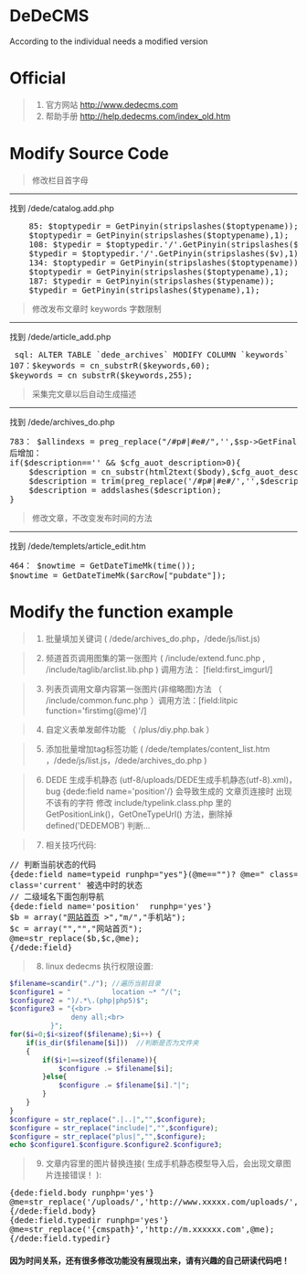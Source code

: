 # DeDeCMS
According to the individual needs a modified version

# Official
> 1. 官方网站  http://www.dedecms.com
> 2. 帮助手册	http://help.dedecms.com/index_old.htm

# Modify Source Code

> 修改栏目首字母

____


<p> 找到 /dede/catalog.add.php </p>

<pre>
	85: $toptypedir = GetPinyin(stripslashes($toptypename));
	$toptypedir = GetPinyin(stripslashes($toptypename),1);
	108: $typedir = $toptypedir.'/'.GetPinyin(stripslashes($v));
	$typedir = $toptypedir.'/'.GetPinyin(stripslashes($v),1);
	134: $toptypedir = GetPinyin(stripslashes($toptypename));
	$toptypedir = GetPinyin(stripslashes($toptypename),1);
	187: $typedir = GetPinyin(stripslashes($typename));
	$typedir = GetPinyin(stripslashes($typename),1); 
</pre>


> 修改发布文章时 keywords 字数限制

____

找到 /dede/article_add.php

<pre> sql: ALTER TABLE `dede_archives` MODIFY COLUMN `keywords`  char(255)
107：$keywords = cn_substrR($keywords,60);
$keywords = cn_substrR($keywords,255);
</pre>

> 采集完文章以后自动生成描述

____
找到 /dede/archives_do.php

<pre>
783： $allindexs = preg_replace("/#p#|#e#/",'',$sp->GetFinallyIndex());
后增加：
if($description=='' && $cfg_auot_description>0){
    $description = cn_substr(html2text($body),$cfg_auot_description);
    $description = trim(preg_replace('/#p#|#e#/','',$description));
    $description = addslashes($description);
}
</pre>

> 修改文章，不改变发布时间的方法

____

找到 /dede/templets/article_edit.htm
<pre>
464： $nowtime = GetDateTimeMk(time());
$nowtime = GetDateTimeMk($arcRow["pubdate"]);
</pre>


# Modify the function example
>1. 批量填加关键词 ( /dede/archives_do.php，/dede/js/list.js)

>2. 频道首页调用图集的第一张图片 ( /include/extend.func.php , /include/taglib/arclist.lib.php ) 调用方法： [field:first_imgurl/] 

>3. 列表页调用文章内容第一张图片(非缩略图)方法 （ /include/common.func.php ）调用方法：[field:litpic function='firstimg(@me)'/] 

>4. 自定义表单发邮件功能 （ /plus/diy.php.bak ）

>5. 添加批量增加tag标签功能 ( /dede/templates/content_list.htm ，/dede/js/list.js，/dede/archives_do.php )

>6. DEDE 生成手机静态 (utf-8/uploads/DEDE生成手机静态(utf-8).xml)，bug {dede:field name='position'/}
会导致生成的 文章页连接时 出现不该有的字符
修改 include/typelink.class.php 里的 GetPositionLink()，GetOneTypeUrl() 方法，删除掉 defined('DEDEMOB') 判断...

>7. 相关技巧代码:

<pre>
// 判断当前状态的代码
{dede:field name=typeid runphp="yes"}(@me=="")? @me=" class='current' ":@me="";{/dede:field}>
class='current' 被选中时的状态
// 二级域名下面包削导航
{dede:field name='position'  runphp='yes'}
$b = array("<a href='http://www.xxxx.com/'>网站首页</a> >","m/","手机站");
$c = array("","","网站首页");
@me=str_replace($b,$c,@me); 
{/dede:field}
</pre>

>8. linux dedecms 执行权限设置:

```php
$filename=scandir("./"); //遍历当前目录
$configure1 = "          location ~* ^/(";
$configure2 = ")/.*\.(php|php5)$";
$configure3 = "{<br>		
               deny all;<br>
          }";
for($i=0;$i<sizeof($filename);$i++) {
	if(is_dir($filename[$i]))  //判断是否为文件夹
	{  
		if($i+1==sizeof($filename)){
			$configure .= $filename[$i]; 
		}else{
			$configure .= $filename[$i]."|";
		}
	}
}
$configure = str_replace(".|..|","",$configure);
$configure = str_replace("include|","",$configure);
$configure = str_replace("plus|","",$configure);
echo $configure1.$configure.$configure2.$configure3;
```

>9. 文章内容里的图片替换连接( 生成手机静态模型导入后，会出现文章图片连接错误！ ):
<pre>
{dede:field.body runphp='yes'}
@me=str_replace('/uploads/','http://www.xxxxx.com/uploads/',@me); 
{/dede:field.body}
{dede:field.typedir runphp='yes'}
@me=str_replace('{cmspath}','http://m.xxxxxx.com',@me);
{/dede:field.typedir}
</pre>

#### 因为时间关系，还有很多修改功能没有展现出来，请有兴趣的自己研读代码吧！